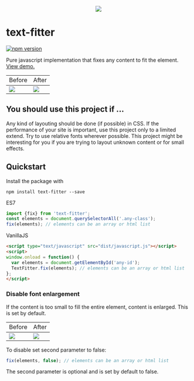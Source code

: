 <p align="center">
  <img src="https://raw.githubusercontent.com/salomonelli/text-fitter/master/docs/logo-readme.png" />
</p>


# text-fitter

[![npm version](https://badge.fury.io/js/text-fitter.svg)](https://badge.fury.io/js/text-fitter)


Pure javascript implementation that fixes any content to fit the element. <a href="https://salomonelli.github.io/text-fitter/">View demo.</a>

<table border="0">
  <tbody>
    <tr>
      <td>Before</td>
      <td>After</td>
    </tr>
  </tbody>
  <tbody>
    <tr>
      <td><img src="https://raw.githubusercontent.com/salomonelli/text-fitter/master/docs/shrink1.png" /></td>
      <td><img src="https://raw.githubusercontent.com/salomonelli/text-fitter/master/docs/shrink2.png" /></td>
    </tr>
  </tbody>
</table>

## You should use this project if ...

Any kind of layouting should be done (if possible) in CSS. If the performance of your site is important, use this project only to a limited extend. Try to use relative fonts wherever possible. This project might be interesting for you if you are trying to layout unknown content or for small effects.


## Quickstart

Install the package with

```
npm install text-fitter --save
```

ES7
```javascript
import {fix} from 'text-fitter';
const elements = document.querySelectorAll('.any-class');
fix(elements); // elements can be an array or html list
```

VanillaJS
```html
<script type="text/javascript" src="dist/javascript.js"></script>
<script>
window.onload = function() {
  var elements = document.getElementById('any-id');
  TextFitter.fix(elements); // elements can be an array or html list
};
</script>
```


### Disable font enlargement

If the content is too small to fill the entire element, content is enlarged. This is set by default.

<table border="0">
  <tbody>
    <tr>
      <td>Before</td>
      <td>After</td>
    </tr>
  </tbody>
  <tbody>
    <tr>
      <td><img src="https://raw.githubusercontent.com/salomonelli/text-fitter/master/docs/enlarge1.png" /></td>
      <td><img src="https://raw.githubusercontent.com/salomonelli/text-fitter/master/docs/enlarge2.png" /></td>
    </tr>
  </tbody>
</table>



To disable set second parameter to false:
```javascript
fix(elements, false); // elements can be an array or html list
```

The second parameter is optional and is set by default to false.
